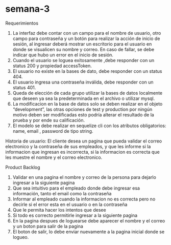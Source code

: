 # semana-3
Requerimientos
1. La interfaz debe contar con un campo para el nombre de usuario, otro campo para contraseña y un botón para realizar la acción de inicio de sesión, al ingresar deberá mostrar un escritorio para el usuario en donde se visualicen su nombre y correo. En caso de fallar, se debe indicar que hubo un error en el inicio de sesión.
2. Cuando el usuario se loguea exitosamente ,debe responder con un status 200 y propiedad accessToken.
3. El usuario no existe en la bases de dato, debe responder con un status 404.
4. El usuario ingresa una contraseña inválida, debe responder con un status 401.
5. Queda de elección de cada grupo utilizar la bases de datos localmente que deseen ya sea la predeterminada en el archivo o utilizar mysql.
6. La modificacion en la base de datos solo se deben realizar en el objeto “development”, las otras opciones de test y production por ningún motivo deben ser modificadas esto podría alterar el resultado de la prueba y por ende su calificación.
7. El modelo se debe realizar en sequelize cli con los atributos obligatorios: name, email , password de tipo string.

Historia de usuario: 
El cliente desea un pagina que pueda validar el correo electronico y la contraseña de sus empleados, y que les informe si la informacion que ingresan es incorrecta, si la informacion es correcta que les muestre el nombre y el correo electronico.

Product Backlog
1. Validar en una pagina el nombre y correo de la persona para dejarlo ingresar a la siguiente pagina
2. Que sea intuitivo para el empleado donde debe ingresar esa información, tanto el email como la contraseña
3. Informar al empleado cuando la informacion no es correcta pero no decirle si el error esta en el usuario o en la contraseña
4. Que le permita hacer los intentos que desee
5. Si todo es correcto permitirle ingresar a la siguiente pagina
6. En la pagina despues de loguearse debe aparecer el nombre y el correo y un boton para salir de la pagina
7. El boton de salir, lo debe enviar nuevamente a la pagina inicial donde se logueo.
